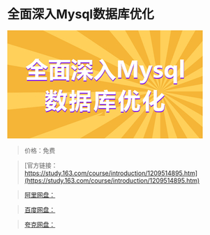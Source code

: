 # 全面深入Mysql数据库优化

![img](../../../assets/study163/free/1c4e508c582b41a491145e68c3b53680.jpg)

> 价格：免费

> [官方链接：https://study.163.com/course/introduction/1209514895.htm](https://study.163.com/course/introduction/1209514895.htm)

> [阿里网盘：]()

> [百度网盘：]()

> [夸克网盘：]()
